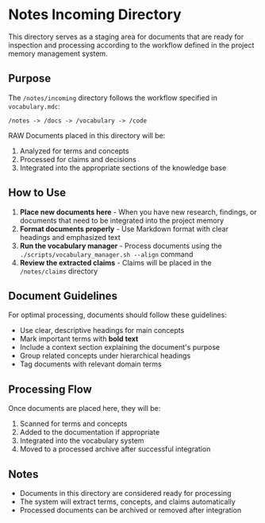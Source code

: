 # Notes Incoming Directory

This directory serves as a staging area for documents that are ready for inspection and processing according to the workflow defined in the project memory management system.

## Purpose

The `/notes/incoming` directory follows the workflow specified in `vocabulary.mdc`:

```
/notes -> /docs -> /vocabulary -> /code
```

RAW Documents placed in this directory will be:
1. Analyzed for terms and concepts
2. Processed for claims and decisions 
3. Integrated into the appropriate sections of the knowledge base

## How to Use

1. **Place new documents here** - When you have new research, findings, or documents that need to be integrated into the project memory
2. **Format documents properly** - Use Markdown format with clear headings and emphasized text
3. **Run the vocabulary manager** - Process documents using the `./scripts/vocabulary_manager.sh --align` command
4. **Review the extracted claims** - Claims will be placed in the `/notes/claims` directory

## Document Guidelines

For optimal processing, documents should follow these guidelines:

- Use clear, descriptive headings for main concepts
- Mark important terms with **bold text**
- Include a context section explaining the document's purpose
- Group related concepts under hierarchical headings
- Tag documents with relevant domain terms

## Processing Flow

Once documents are placed here, they will be:

1. Scanned for terms and concepts
2. Added to the documentation if appropriate
3. Integrated into the vocabulary system
4. Moved to a processed archive after successful integration

## Notes

- Documents in this directory are considered ready for processing
- The system will extract terms, concepts, and claims automatically
- Processed documents can be archived or removed after integration 